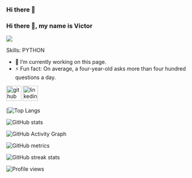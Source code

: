 ### Hi there 👋

<!--
**victor2f/victor2f** is a ✨ _special_ ✨ repository because its `README.md` (this file) appears on your GitHub profile.

Here are some ideas to get you started:

- 🔭 I’m currently working on ...
- 🌱 I’m currently learning ...
- 👯 I’m looking to collaborate on ...
- 🤔 I’m looking for help with ...
- 💬 Ask me about ...
- 📫 How to reach me: ...
- 😄 Pronouns: ...
- ⚡ Fun fact: ...
-->

### Hi there 👋, my name is Victor
![](https://github.com/victor2f)


Skills: PYTHON

- 🔭 I’m currently working on this page. 
- ⚡ Fun fact: On average, a four-year-old asks more than four hundred questions a day. 


[<img src='https://cdn.jsdelivr.net/npm/simple-icons@3.0.1/icons/github.svg' alt='github' height='40'>](https://github.com/victor-ff)  [<img src='https://cdn.jsdelivr.net/npm/simple-icons@3.0.1/icons/linkedin.svg' alt='linkedin' height='40'>](https://www.linkedin.com/in/filipevictorferreira/)  

[![Top Langs](https://github-readme-stats.vercel.app/api/top-langs/?username=victor2f)

![GitHub stats](https://github-readme-stats.vercel.app/api?username=victor2f&show_icons=true&count_private=true)  

![GitHub Activity Graph](https://activity-graph.herokuapp.com/graph?username=victor2f)  

![GitHub metrics](https://metrics.lecoq.io/victor2f)  

![GitHub streak stats](https://streak-stats.demolab.com/?user=vvictor2f)  

![Profile views](https://gpvc.arturio.dev/victor2f)  
